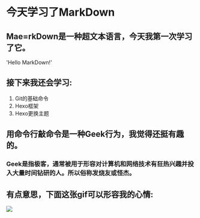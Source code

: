 # 今天学习了MarkDown
## Mae=rkDown是一种超文本语言，今天我第一次学习了它。
'Hello MarkDown!'
## 接下来我还会学习:
1. Git的基础命令
1. Hexo框架
1. Hexo更换主题
## 用命令行敲命令是一种**Geek**行为，我觉得还挺有趣的。
### Geek是指极客，通常被用于形容对计算机和网络技术有狂热兴趣并投入大量时间钻研的人。所以俗称发烧友或怪杰。
## 有点意思，下面这张gif可以形容我的心情:
![](https://qgt-style.oss-cn-hangzhou.aliyuncs.com/newcoursep4/g1/g1-2-2/tenor.gif)
